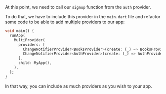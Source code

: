 At this point, we need to call our `signup` function from the `auth` provider.

To do that, we have to include this provider in the `main.dart` file and refactor some code to be able to add multiple providers to our app:

```dart
void main() {
  runApp(
    MultiProvider(
      providers: [
        ChangeNotifierProvider<BooksProvider>(create: (_) => BooksProvider()),
        ChangeNotifierProvider<AuthProvider>(create: (_) => AuthProvider()),
      ],
      child: MyApp(),
    ),
  );
}
```

In that way, you can include as much providers as you wish to your app.
